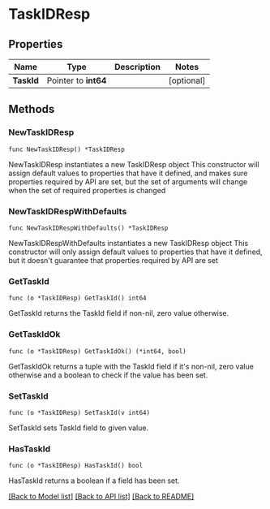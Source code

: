 # TaskIDResp

## Properties

Name | Type | Description | Notes
------------ | ------------- | ------------- | -------------
**TaskId** | Pointer to **int64** |  | [optional] 

## Methods

### NewTaskIDResp

`func NewTaskIDResp() *TaskIDResp`

NewTaskIDResp instantiates a new TaskIDResp object
This constructor will assign default values to properties that have it defined,
and makes sure properties required by API are set, but the set of arguments
will change when the set of required properties is changed

### NewTaskIDRespWithDefaults

`func NewTaskIDRespWithDefaults() *TaskIDResp`

NewTaskIDRespWithDefaults instantiates a new TaskIDResp object
This constructor will only assign default values to properties that have it defined,
but it doesn't guarantee that properties required by API are set

### GetTaskId

`func (o *TaskIDResp) GetTaskId() int64`

GetTaskId returns the TaskId field if non-nil, zero value otherwise.

### GetTaskIdOk

`func (o *TaskIDResp) GetTaskIdOk() (*int64, bool)`

GetTaskIdOk returns a tuple with the TaskId field if it's non-nil, zero value otherwise
and a boolean to check if the value has been set.

### SetTaskId

`func (o *TaskIDResp) SetTaskId(v int64)`

SetTaskId sets TaskId field to given value.

### HasTaskId

`func (o *TaskIDResp) HasTaskId() bool`

HasTaskId returns a boolean if a field has been set.


[[Back to Model list]](../README.md#documentation-for-models) [[Back to API list]](../README.md#documentation-for-api-endpoints) [[Back to README]](../README.md)


